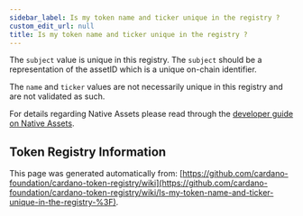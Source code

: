 ```yaml
--- 
sidebar_label: Is my token name and ticker unique in the registry ?
custom_edit_url: null
title: Is my token name and ticker unique in the registry ?
--- 
```

The `subject` value is unique in this registry. The `subject` should be a representation of the assetID which is a unique on-chain identifier.

The `name` and `ticker` values are not necessarily unique in this registry and are not validated as such.

For details regarding Native Assets please read through the [developer guide on Native Assets](https://developers.cardano.org/docs/native-tokens/).
## Token Registry Information  
This page was generated automatically from: [https://github.com/cardano-foundation/cardano-token-registry/wiki](https://github.com/cardano-foundation/cardano-token-registry/wiki/Is-my-token-name-and-ticker-unique-in-the-registry-%3F).